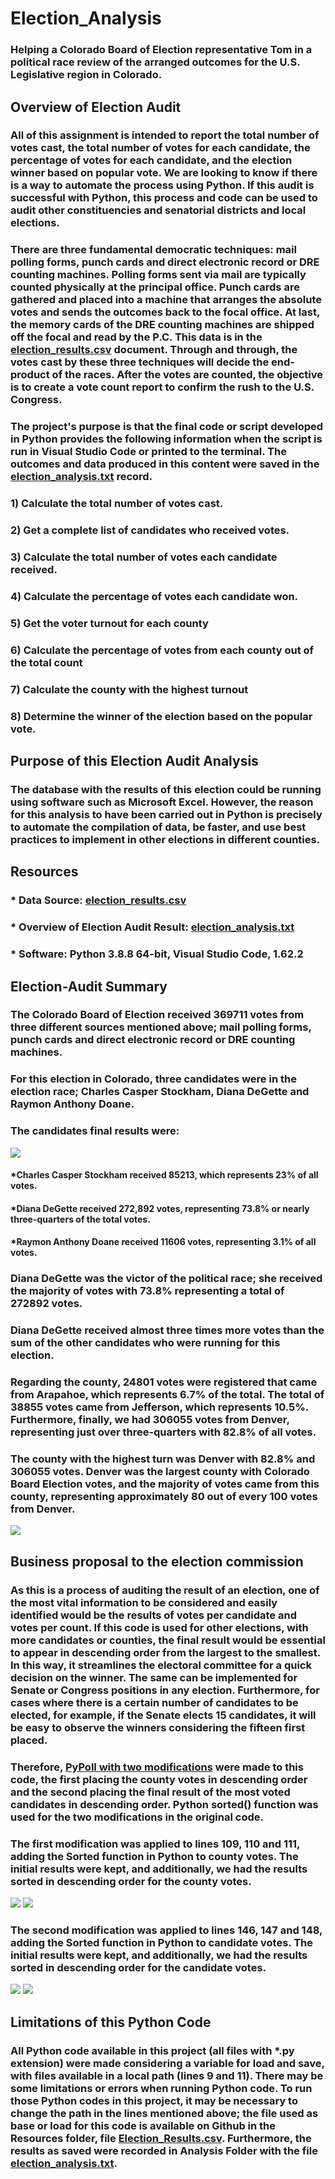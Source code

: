 
# Election_Analysis

### Helping a Colorado Board of Election representative Tom in a political race review of the arranged outcomes for the U.S. Legislative region in Colorado.

## Overview of Election Audit

### All of this assignment is intended to report the total number of votes cast, the total number of votes for each candidate, the percentage of votes for each candidate, and the election winner based on popular vote. We are looking to know if there is a way to automate the process using Python. If this audit is successful with Python, this process and code can be used to audit other constituencies and senatorial districts and local elections.
### There are three fundamental democratic techniques: mail polling forms, punch cards and direct electronic record or DRE counting machines. Polling forms sent via mail are typically counted physically at the principal office. Punch cards are gathered and placed into a machine that arranges the absolute votes and sends the outcomes back to the focal office. At last, the memory cards of the DRE counting machines are shipped off the focal and read by the P.C. This data is in the [election_results.csv](https://github.com/DougUOT/Election_Analysis/blob/master/Resources/election_results.csv) document. Through and through, the votes cast by these three techniques will decide the end-product of the races. After the votes are counted, the objective is to create a vote count report to confirm the rush to the U.S. Congress.
### The project's purpose is that the final code or script developed in Python provides the following information when the script is run in Visual Studio Code or printed to the terminal. The outcomes and data produced in this content were saved in the [election_analysis.txt](https://github.com/DougUOT/Election_Analysis/blob/master/Analysis/election_analysis.txt) record. 

### 1) Calculate the total number of votes cast.
### 2) Get a complete list of candidates who received votes.
### 3) Calculate the total number of votes each candidate received.
### 4) Calculate the percentage of votes each candidate won.
### 5) Get the voter turnout for each county
### 6) Calculate the percentage of votes from each county out of the total count
### 7) Calculate the county with the highest turnout
### 8) Determine the winner of the election based on the popular vote.

## Purpose of this Election Audit Analysis

### The database with the results of this election could be running using software such as Microsoft Excel. However, the reason for this analysis to have been carried out in Python is precisely to automate the compilation of data, be faster, and use best practices to implement in other elections in different counties.

## Resources

### * Data Source: [election_results.csv](https://github.com/DougUOT/Election_Analysis/blob/master/Resources/election_results.csv)
### * Overview of Election Audit Result: [election_analysis.txt](https://github.com/DougUOT/Election_Analysis/blob/master/Analysis/election_analysis.txt)  
### * Software: Python 3.8.8 64-bit, Visual Studio Code, 1.62.2

## Election-Audit Summary

### The Colorado Board of Election received 369711 votes from three different sources mentioned above; mail polling forms, punch cards and direct electronic record or DRE counting machines.

### For this election in Colorado, three candidates were in the election race; Charles Casper Stockham, Diana DeGette and Raymon Anthony Doane. 

### The candidates final results were:

![](https://github.com/DougUOT/Election_Analysis/blob/master/Resources/Election%20Results%20from%20Election_Analysis_txt%20file.png)

#### *Charles Casper Stockham received 85213, which represents 23% of all votes.
#### *Diana DeGette received 272,892 votes, representing 73.8% or nearly three-quarters of the total votes.
#### *Raymon Anthony Doane received 11606 votes, representing 3.1% of all votes.

### Diana DeGette was the victor of the political race; she received the majority of votes with 73.8% representing a total of 272892 votes. 

### Diana DeGette received almost three times more votes than the sum of the other candidates who were running for this election.

### Regarding the county, 24801 votes were registered that came from Arapahoe, which represents 6.7% of the total. The total of 38855 votes came from Jefferson, which represents 10.5%. Furthermore, finally, we had 306055 votes from Denver, representing just over three-quarters with 82.8% of all votes.

### The county with the highest turn was Denver with 82.8% and 306055 votes. Denver was the largest county with Colorado Board Election votes, and the majority of votes came from this county, representing approximately 80 out of every 100 votes from Denver. 

![](https://github.com/DougUOT/Election_Analysis/blob/master/Resources/Elections%20Results%20Additional%20Visualization_.png)

## Business proposal to the election commission

### As this is a process of auditing the result of an election, one of the most vital information to be considered and easily identified would be the results of votes per candidate and votes per count. If this code is used for other elections, with more candidates or counties, the final result would be essential to appear in descending order from the largest to the smallest. In this way, it streamlines the electoral committee for a quick decision on the winner. The same can be implemented for Senate or Congress positions in any election. Furthermore, for cases where there is a certain number of candidates to be elected, for example, if the Senate elects 15 candidates, it will be easy to observe the winners considering the fifteen first placed. 

### Therefore, [PyPoll with two modifications](https://github.com/DougUOT/Election_Analysis/blob/master/PyPoll_Challenge_with%20two%20modifications.py) were made to this code, the first placing the county votes in descending order and the second placing the final result of the most voted candidates in descending order. Python sorted() function was used for the two modifications in the original code.

### The first modification was applied to lines 109, 110 and 111, adding the Sorted function in Python to county votes. The initial results were kept, and additionally, we had the results sorted in descending order for the county votes.

![](https://github.com/DougUOT/Election_Analysis/blob/master/Resources/Capture%20first%20modification%20apllying%20sorted%20function.PNG)
![](https://github.com/DougUOT/Election_Analysis/blob/master/Resources/Capture%20Result%20first%20modification%20Sorted%20function.PNG) 

### The second modification was applied to lines 146, 147 and 148, adding the Sorted function in Python to candidate votes. The initial results were kept, and additionally, we had the results sorted in descending order for the candidate votes. 

![](https://github.com/DougUOT/Election_Analysis/blob/master/Resources/Capture%20second%20modification%20apllying%20sorted%20function.PNG)
![](https://github.com/DougUOT/Election_Analysis/blob/master/Resources/Capture%20Result%20second%20modification%20Sorted%20function.PNG)

## Limitations of this Python Code

### All Python code available in this project (all files with *.py extension) were made considering a variable for load and save, with files available in a local path (lines 9 and 11). There may be some limitations or errors when running Python code. To run those Python codes in this project, it may be necessary to change the path in the lines mentioned above; the file used as base or load for this code is available on Github in the Resources folder, file [Election_Results.csv](https://github.com/DougUOT/Election_Analysis/blob/master/Resources/election_results.csv). Furthermore, the results as saved were recorded in Analysis Folder with the file [election_analysis.txt](https://github.com/DougUOT/Election_Analysis/blob/master/Analysis/election_analysis.txt).
